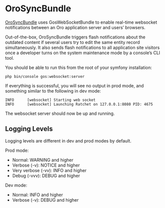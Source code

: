 <a id="bundle-docs-platform-sync-bundle"></a>

# OroSyncBundle

<a href="https://github.com/oroinc/platform/tree/master/src/Oro/Bundle/SyncBundle/" target="_blank">OroSyncBundle</a> uses GosWebSocketBundle to enable real-time websocket notifications between an Oro application server and users’ browsers.

Out-of-the-box, OroSyncBundle triggers flash notifications about the outdated content if several users try to edit the same entity record simultaneously. It also sends flash notifications to all application site visitors once a developer turns on the system maintenance mode by a console’s CLI tool.

You should be able to run this from the root of your symfony installation:

```none
php bin/console gos:websocket:server
```

If everything is successful, you will see no output in prod mode, and something similar to the following in dev mode:

```none
INFO      [websocket] Starting web socket
INFO      [websocket] Launching Ratchet on 127.0.0.1:8080 PID: 4675
```

The websocket server should now be up and running.

## Logging Levels

Logging levels are different in dev and prod modes by default.

Prod mode:

* Normal: WARNING and higher
* Verbose (-v): NOTICE and higher
* Very verbose (-vv): INFO and higher
* Debug (-vvv): DEBUG and higher

Dev mode:

* Normal: INFO and higher
* Verbose (-v): DEBUG and higher

<!-- Frontend -->
